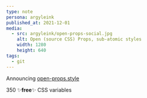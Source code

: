 ```yaml
---
type: note
persona: argyleink
published_at: 2021-12-01
media:
  - src: argyleink/open-props-social.jpg
    alt: Open (source CSS) Props, sub-atomic styles
    width: 1280
    height: 640
tags: 
  - git
---
```


Announcing [open-props.style](https://open-props.style)

350 ✨**free**✨ CSS variables